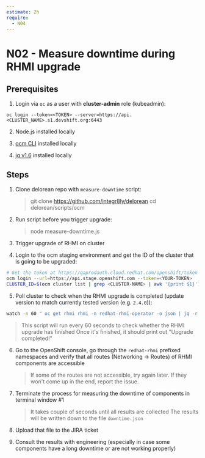 ```yaml
---
estimate: 2h
require:
  - N04
---
```


# N02 - Measure downtime during RHMI upgrade

## Prerequisites

1. Login via `oc` as a user with **cluster-admin** role (kubeadmin):

```
oc login --token=<TOKEN> --server=https://api.<CLUSTER_NAME>.s1.devshift.org:6443
```

2. Node.js installed locally

3. [ocm CLI](https://github.com/openshift-online/ocm-cli/releases) installed locally

4. [jq v1.6](https://github.com/stedolan/jq/releases) installed locally

## Steps

1. Clone delorean repo with `measure-downtime` script:

   > git clone https://github.com/integr8ly/delorean
   > cd delorean/scripts/ocm

2. Run script before you trigger upgrade:

   > node measure-downtime.js

3. Trigger upgrade of RHMI on cluster

4. Login to the ocm staging environment and get the ID of the cluster that is going to be upgraded:

```bash
# Get the token at https://qaprodauth.cloud.redhat.com/openshift/token
ocm login --url=https://api.stage.openshift.com --token=<YOUR-TOKEN>
CLUSTER_ID=$(ocm cluster list | grep <CLUSTER-NAME> | awk '{print $1}')
```

5. Poll cluster to check when the RHMI upgrade is completed (update version to match currently tested version (e.g. `2.4.0`)):

```bash
watch -n 60 " oc get rhmi rhmi -n redhat-rhmi-operator -o json | jq -r .status.version | grep -q "2.x.x" && echo 'RHMI Upgrade completed\!'"
```

> This script will run every 60 seconds to check whether the RHMI upgrade has finished
> Once it's finished, it should print out "Upgrade completed!"

6. Go to the OpenShift console, go through the `redhat-rhmi` prefixed namespaces and verify that all routes (Networking -> Routes) of RHMI components are accessible

   > If some of the routes are not accessible, try again later. If they won't come up in the end, report the issue.

7. Terminate the process for measuring the downtime of components in terminal window #1

   > It takes couple of seconds until all results are collected
   > The results will be written down to the file `downtime.json`

8. Upload that file to the JIRA ticket

9. Consult the results with engineering (especially in case some components have a long downtime or are not working properly)
